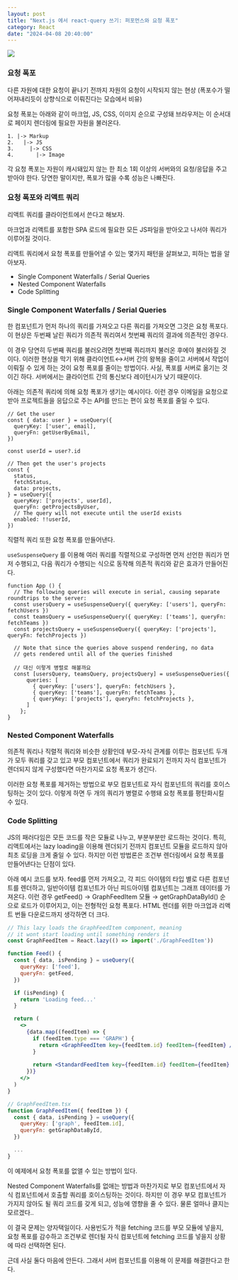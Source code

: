 ```yaml
---
layout: post
title: "Next.js 에서 react-query 쓰기: 퍼포먼스와 요청 폭포"
category: React
date: "2024-04-08 20:40:00"
---
```


<img src="@image/2024-04-08/1.png">

### 요청 폭포

다른 자원에 대한 요청이 끝나기 전까지 자원의 요청이 시작되지 않는 현상 (폭포수가 떨어져내리듯이 상향식으로 이뤄진다는 모습에서 비유)

요청 폭포는 아래와 같이 마크업, JS, CSS, 이미지 순으로 구성돼 브라우저는 이 순서대로 페이지 렌더링에 필요한 자원을 불러온다.

```tsx
1. |-> Markup
2.   |-> JS
3.     |-> CSS
4.       |-> Image
```

각 요청 폭포는 자원이 캐시돼있지 않는 한 최소 1회 이상의 서버와의 요청/응답을 주고 받아야 한다. 당연한 말이지만, 폭포가 많을 수록 성능은 나빠진다.

### 요청 폭포와 리액트 쿼리

리액트 쿼리를 클라이언트에서 쓴다고 해보자.

마크업과 리액트를 포함한 SPA 로드에 필요한 모든 JS파일을 받아오고 나서야 쿼리가 이루어질 것이다.

리액트 쿼리에서 요청 폭포를 만들어낼 수 있는 몇가지 패턴을 살펴보고, 피하는 법을 알아보자.

- Single Component Waterfalls / Serial Queries
- Nested Component Waterfalls
- Code Splitting

### Single Component Waterfalls / Serial Queries

한 컴포넌트가 먼저 하나의 쿼리를 가져오고 다른 쿼리를 가져오면 그것은 요청 폭포다. 이 현상은 두번째 날린 쿼리가 의존적 쿼리여서 첫번째 쿼리의 결과에 의존적인 경우다. 

이 경우 당연히 두번째 쿼리를 불러오려면 첫번째 쿼리까지 불러온 후에야 불러와질 것이다. 이러한 현상을 막기 위해 클라이언트↔서버 간의 왕복을 줄이고 서버에서 작업이 이뤄질 수 있게 하는 것이 요청 폭포를 줄이는 방법이다. 사실, 폭포를 서버로 옮기는 것이긴 하다. 서버에서는 클라이언트 간의 통신보다 레이턴시가 낮기 때문이다.

아래는 의존적 쿼리에 의해 요청 폭포가 생기는 예시이다. 이런 경우 이메일을 요청으로 받아 프로젝트들을 응답으로 주는 API를 만드는 편이 요청 폭포를 줄일 수 있다.

```tsx
// Get the user
const { data: user } = useQuery({
  queryKey: ['user', email],
  queryFn: getUserByEmail,
})

const userId = user?.id

// Then get the user's projects
const {
  status,
  fetchStatus,
  data: projects,
} = useQuery({
  queryKey: ['projects', userId],
  queryFn: getProjectsByUser,
  // The query will not execute until the userId exists
  enabled: !!userId,
})
```

직렬적 쿼리 또한 요청 폭포를 만들어낸다.

`useSuspenseQuery` 를 이용해 여러 쿼리를 직렬적으로 구성하면 먼저 선언한 쿼리가 먼저 수행되고, 다음 쿼리가 수행되는 식으로 동작해 의존적 쿼리와 같은 효과가 만들어진다.

```tsx
function App () {
  // The following queries will execute in serial, causing separate roundtrips to the server:
  const usersQuery = useSuspenseQuery({ queryKey: ['users'], queryFn: fetchUsers })
  const teamsQuery = useSuspenseQuery({ queryKey: ['teams'], queryFn: fetchTeams })
  const projectsQuery = useSuspenseQuery({ queryKey: ['projects'], queryFn: fetchProjects })

  // Note that since the queries above suspend rendering, no data
  // gets rendered until all of the queries finished
  
  // 대신 이렇게 병렬로 해볼까요
  const [usersQuery, teamsQuery, projectsQuery] = useSuspenseQueries({
	  queries: [
	    { queryKey: ['users'], queryFn: fetchUsers },
	    { queryKey: ['teams'], queryFn: fetchTeams },
	    { queryKey: ['projects'], queryFn: fetchProjects },
	  ]
	};
}
```

### Nested Component Waterfalls

의존적 쿼리나 직렬적 쿼리와 비슷한 상황인데 부모-자식 관계를 이루는 컴포넌트 두개가 모두 쿼리를 갖고 있고 부모 컴포넌트에서 쿼리가 완료되기 전까지 자식 컴포넌트가 렌더되지 않게 구성했다면 마찬가지로 요청 폭포가 생긴다.

이러한 요청 폭포를 제거하는 방법으로 부모 컴포넌트로 자식 컴포넌트의 쿼리를 호이스팅하는 것이 있다. 이렇게 하면 두 개의 쿼리가 병렬로 수행돼 요청 폭포를 평탄화시킬 수 있다.

### Code Splitting

JS의 패러다임은 모든 코드를 작은 모듈로 나누고, 부분부분만 로드하는 것이다. 특히, 리액트에서는 lazy loading을 이용해 렌더되기 전까지 컴포넌트 모듈을 로드하지 않아 최초 로딩을 크게 줄일 수 있다. 하지만 이런 방법론은 조건부 렌더링에서 요청 폭포를 만들어낸다는 단점이 있다.

아래 예시 코드를 보자. feed를 먼저 가져오고, 각 피드 아이템의 타입 별로 다른 컴포넌트를 렌더하고, 일반아이템 컴포넌트가 아닌 피드아이템 컴포넌트는 그래프 데이터를 가져온다. 이런 경우 getFeed() → GraphFeedItem 모듈 → getGraphDataById() 순으로 로드가 이루어지고, 이는 전형적인 요청 폭포다. HTML 렌더를 위한 마크업과 리액트 번들 다운로드까지 생각하면 더 크다.

```jsx
// This lazy loads the GraphFeedItem component, meaning
// it wont start loading until something renders it
const GraphFeedItem = React.lazy(() => import('./GraphFeedItem'))

function Feed() {
  const { data, isPending } = useQuery({
    queryKey: ['feed'],
    queryFn: getFeed,
  })

  if (isPending) {
    return 'Loading feed...'
  }

  return (
    <>
      {data.map((feedItem) => {
        if (feedItem.type === 'GRAPH') {
          return <GraphFeedItem key={feedItem.id} feedItem={feedItem} />
        }
        
        return <StandardFeedItem key={feedItem.id} feedItem={feedItem} />
      })}
    </>
  )
}

// GraphFeedItem.tsx
function GraphFeedItem({ feedItem }) {
  const { data, isPending } = useQuery({
    queryKey: ['graph', feedItem.id],
    queryFn: getGraphDataById,
  })

  ...
}
```

이 예제에서 요청 폭포를 없앨 수 있는 방법이 있다.

Nested Component Waterfalls를 없애는 방법과 마찬가지로 부모 컴포넌트에서 자식 컴포넌트에서 호출할 쿼리를 호이스팅하는 것이다. 하지만 이 경우 부모 컴포넌트가 가지지 않아도 될 쿼리 코드를 갖게 되고, 성능에 영향을 줄 수 있다. 물론 얼마나 클지는 모르겠다..

이 결국 문제는 양자택일이다. 사용빈도가 적을 fetching 코드를 부모 모듈에 넣을지, 요청 폭포를 감수하고 조건부로 렌더될 자식 컴포넌트에 fetching 코드를 넣을지 상황에 따라 선택하면 된다.

근데 사실 둘다 마음에 안든다. 그래서 서버 컴포넌트를 이용해 이 문제를 해결한다고 한다.